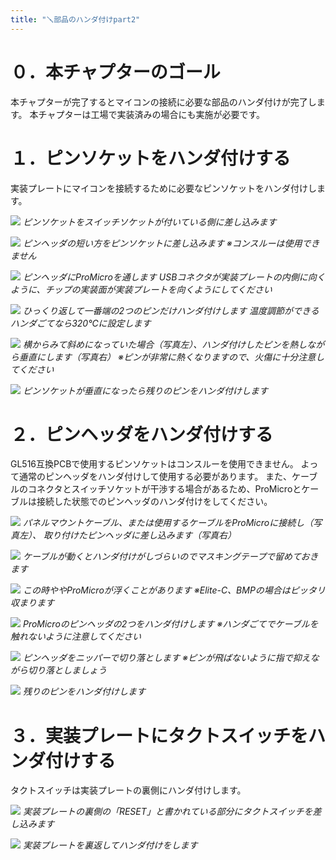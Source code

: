 ```yaml
---
title: "🪛部品のハンダ付けpart2"
---
```


# ０．本チャプターのゴール

本チャプターが完了するとマイコンの接続に必要な部品のハンダ付けが完了します。
本チャプターは工場で実装済みの場合にも実施が必要です。

# １．ピンソケットをハンダ付けする

実装プレートにマイコンを接続するために必要なピンソケットをハンダ付けします。

![](/images/gl516build/4-1_pin-socket-1.png)
*ピンソケットをスイッチソケットが付いている側に差し込みます*

![](/images/gl516build/4-1_pin-socket-2.png)
*ピンヘッダの短い方をピンソケットに差し込みます
※コンスルーは使用できません*

![](/images/gl516build/4-1_pin-socket-3.png)
*ピンヘッダにProMicroを通します
USBコネクタが実装プレートの内側に向くように、チップの実装面が実装プレートを向くようにしてください*

![](/images/gl516build/4-1_pin-socket-4.png)
*ひっくり返して一番端の2つのピンだけハンダ付けします
温度調節ができるハンダごてなら320℃に設定します*

![](/images/gl516build/4-1_pin-socket-5.png)
*横からみて斜めになっていた場合（写真左）、ハンダ付けしたピンを熱しながら垂直にします（写真右）
※ピンが非常に熱くなりますので、火傷に十分注意してください*

![](/images/gl516build/4-1_pin-socket-6.png)
*ピンソケットが垂直になったら残りのピンをハンダ付けします*

# ２．ピンヘッダをハンダ付けする

GL516互換PCBで使用するピンソケットはコンスルーを使用できません。
よって通常のピンヘッダをハンダ付けして使用する必要があります。
また、ケーブルのコネクタとスイッチソケットが干渉する場合があるため、ProMicroとケーブルは接続した状態でのピンヘッダのハンダ付けをしてください。

![](/images/gl516build/4-2_pin-header-1.png)
*パネルマウントケーブル、または使用するケーブルをProMicroに接続し（写真左）、
取り付けたピンヘッダに差し込みます（写真右）*

![](/images/gl516build/4-2_pin-header-2.png)
*ケーブルが動くとハンダ付けがしづらいのでマスキングテープで留めておきます*

![](/images/gl516build/4-2_pin-header-3.png)
*この時ややProMicroが浮くことがあります
※Elite-C、BMPの場合はピッタリ収まります*

![](/images/gl516build/4-2_pin-header-4.png)
*ProMicroのピンヘッダの2つをハンダ付けします
※ハンダごてでケーブルを触れないように注意してください*

![](/images/gl516build/4-2_pin-header-5.png)
*ピンヘッダをニッパーで切り落とします
※ピンが飛ばないように指で抑えながら切り落としましょう*

![](/images/gl516build/4-2_pin-header-6.png)
*残りのピンをハンダ付けします*

# ３．実装プレートにタクトスイッチをハンダ付けする

タクトスイッチは実装プレートの裏側にハンダ付けします。

![](/images/gl516build/4-3_tact-switch-1.png)
*実装プレートの裏側の「RESET」と書かれている部分にタクトスイッチを差し込みます*

![](/images/gl516build/4-3_tact-switch-2.png)
*実装プレートを裏返してハンダ付けをします*
